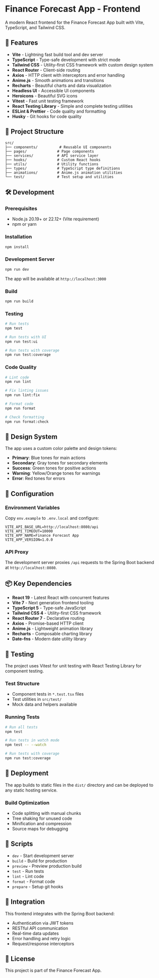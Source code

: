 # Finance Forecast App - Frontend

A modern React frontend for the Finance Forecast App built with Vite, TypeScript, and Tailwind CSS.

## 🚀 Features

- **Vite** - Lightning fast build tool and dev server
- **TypeScript** - Type-safe development with strict mode
- **Tailwind CSS** - Utility-first CSS framework with custom design system
- **React Router** - Client-side routing
- **Axios** - HTTP client with interceptors and error handling
- **Anime.js** - Smooth animations and transitions
- **Recharts** - Beautiful charts and data visualization
- **Headless UI** - Accessible UI components
- **Heroicons** - Beautiful SVG icons
- **Vitest** - Fast unit testing framework
- **React Testing Library** - Simple and complete testing utilities
- **ESLint & Prettier** - Code quality and formatting
- **Husky** - Git hooks for code quality

## 📁 Project Structure

```
src/
├── components/          # Reusable UI components
├── pages/              # Page components
├── services/           # API service layer
├── hooks/              # Custom React hooks
├── utils/              # Utility functions
├── types/              # TypeScript type definitions
├── animations/         # Anime.js animation utilities
└── test/               # Test setup and utilities
```

## 🛠️ Development

### Prerequisites

- Node.js 20.19+ or 22.12+ (Vite requirement)
- npm or yarn

### Installation

```bash
npm install
```

### Development Server

```bash
npm run dev
```

The app will be available at `http://localhost:3000`

### Build

```bash
npm run build
```

### Testing

```bash
# Run tests
npm test

# Run tests with UI
npm run test:ui

# Run tests with coverage
npm run test:coverage
```

### Code Quality

```bash
# Lint code
npm run lint

# Fix linting issues
npm run lint:fix

# Format code
npm run format

# Check formatting
npm run format:check
```

## 🎨 Design System

The app uses a custom color palette and design tokens:

- **Primary**: Blue tones for main actions
- **Secondary**: Gray tones for secondary elements
- **Success**: Green tones for positive actions
- **Warning**: Yellow/Orange tones for warnings
- **Error**: Red tones for errors

## 🔧 Configuration

### Environment Variables

Copy `env.example` to `.env.local` and configure:

```env
VITE_API_BASE_URL=http://localhost:8080/api
VITE_API_TIMEOUT=10000
VITE_APP_NAME=Finance Forecast App
VITE_APP_VERSION=1.0.0
```

### API Proxy

The development server proxies `/api` requests to the Spring Boot backend at `http://localhost:8080`.

## 📦 Key Dependencies

- **React 19** - Latest React with concurrent features
- **Vite 7** - Next generation frontend tooling
- **TypeScript 5** - Type-safe JavaScript
- **Tailwind CSS 4** - Utility-first CSS framework
- **React Router 7** - Declarative routing
- **Axios** - Promise-based HTTP client
- **Anime.js** - Lightweight animation library
- **Recharts** - Composable charting library
- **Date-fns** - Modern date utility library

## 🧪 Testing

The project uses Vitest for unit testing with React Testing Library for component testing.

### Test Structure

- Component tests in `*.test.tsx` files
- Test utilities in `src/test/`
- Mock data and helpers available

### Running Tests

```bash
# Run all tests
npm test

# Run tests in watch mode
npm test -- --watch

# Run tests with coverage
npm run test:coverage
```

## 🚀 Deployment

The app builds to static files in the `dist/` directory and can be deployed to any static hosting service.

### Build Optimization

- Code splitting with manual chunks
- Tree shaking for unused code
- Minification and compression
- Source maps for debugging

## 📝 Scripts

- `dev` - Start development server
- `build` - Build for production
- `preview` - Preview production build
- `test` - Run tests
- `lint` - Lint code
- `format` - Format code
- `prepare` - Setup git hooks

## 🔗 Integration

This frontend integrates with the Spring Boot backend:

- Authentication via JWT tokens
- RESTful API communication
- Real-time data updates
- Error handling and retry logic
- Request/response interceptors

## 📄 License

This project is part of the Finance Forecast App.